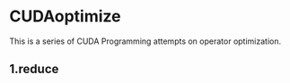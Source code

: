 # CUDAoptimize
This is a series of CUDA Programming attempts on operator optimization.

## 1.reduce
